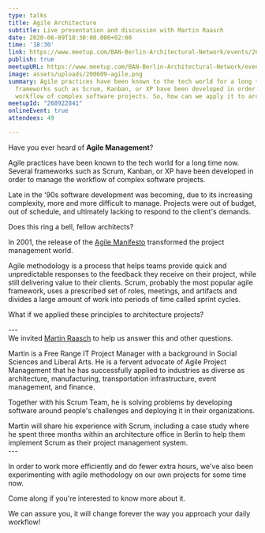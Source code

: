 ```yaml
---
type: talks
title: Agile Architecture
subtitle: Live presentation and discussion with Martin Raasch
date: 2020-06-09T18:30:00.000+02:00
time: '18:30'
link: https://www.meetup.com/BAN-Berlin-Architectural-Network/events/268922841/
publish: true
meetupURL: https://www.meetup.com/BAN-Berlin-Architectural-Network/events/268922841/
image: assets/uploads/200609-agile.png
summary: Agile practices have been known to the tech world for a long time now. Several
  frameworks such as Scrum, Kanban, or XP have been developed in order to manage the
  workflow of complex software projects. So, how can we apply it to architecture?
meetupId: "268922841"
onlineEvent: true
attendees: 49

---
```

Have you ever heard of **Agile Management**?

Agile practices have been known to the tech world for a long time now. Several frameworks such as Scrum, Kanban, or XP have been developed in order to manage the workflow of complex software projects.

Late in the '90s software development was becoming, due to its increasing complexity, more and more difficult to manage. Projects were out of budget, out of schedule, and ultimately lacking to respond to the client's demands.

Does this ring a bell, fellow architects?

In 2001, the release of the [Agile Manifesto](https://agilemanifesto.org/ 'Agile Manifesto') transformed the project management world.

Agile methodology is a process that helps teams provide quick and unpredictable responses to the feedback they receive on their project, while still delivering value to their clients. Scrum, probably the most popular agile framework, uses a prescribed set of roles, meetings, and artifacts and divides a large amount of work into periods of time called sprint cycles.

What if we applied these principles to architecture projects?

\---  
We invited [Martin Raasch](https://www.linkedin.com/in/martin-raasch-51310415/) to help us answer this and other questions.

Martin is a Free Range IT Project Manager with a background in Social Sciences and Liberal Arts. He is a fervent advocate of Agile Project Management that he has successfully applied to industries as diverse as architecture, manufacturing, transportation infrastructure, event management, and finance.

Together with his Scrum Team, he is solving problems by developing software around people's challenges and deploying it in their organizations.

Martin will share his experience with Scrum, including a case study where he spent three months within an architecture office in Berlin to help them implement Scrum as their project management system.  
\---

In order to work more efficiently and do fewer extra hours, we've also been experimenting with agile methodology on our own projects for some time now.

Come along if you're interested to know more about it.

We can assure you, it will change forever the way you approach your daily workflow!